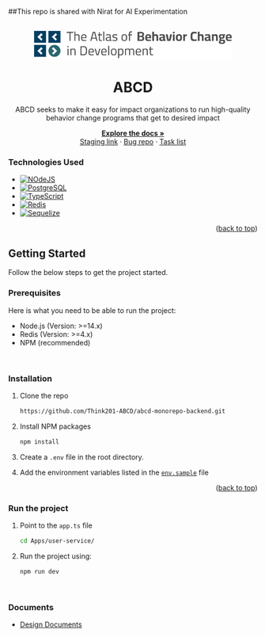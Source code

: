 ##This repo is shared with Nirat for AI Experimentation


<a id="readme-top"></a>

<!-- PROJECT LOGO -->
<br/>
<div align="center">
  <div>
    <a href="https://abcddev.think201.xyz/">
      <img src="/deploy/public/logo.jpg" alt="Logo" width="400">
    </a>
  </div>

  <h1 align="center">ABCD</h1>

  <p>
    ABCD seeks to make it easy for impact organizations to run high-quality behavior change programs that get to desired impact
  </p>

  <p align="center">
    <a href="https://3.basecamp.com/5668705/projects/34118276"><strong>Explore the docs »</strong></a>
    <br />
    <a href="https://abcddev.think201.xyz/">Staging link</a>
    ·
    <a href="https://github.com/Think201-ABCD/bug-repo/issues">Bug repo</a>
    ·
    <a href="https://github.com/orgs/Think201-ABCD/projects">Task list</a>
  </p>
</div>

### Technologies Used

-   [![NOdeJS][NodeJS]][NodeJS-url]
-   [![PostgreSQL][PostgreSQL]][PostgreSQL-url]
-   [![TypeScript][TypeScript]][TypeScript-url]
-   [![Redis][Redis]][Redis-url]
-   [![Sequelize][Sequelize]][Sequelize-url]




<p align="right">(<a href="#readme-top">back to top</a>)</p>

<!-- GETTING STARTED -->

## Getting Started

Follow the below steps to get the project started.

### Prerequisites
Here is what you need to be able to run the project:
- Node.js (Version: >=14.x)
- Redis (Version: >=4.x)
- NPM (recommended)

<br/>

### Installation

1. Clone the repo
    ```sh
   https://github.com/Think201-ABCD/abcd-monorepo-backend.git
    ```
2. Install NPM packages
    ```sh
    npm install
    ```
3. Create a `.env` file in the root directory.

4. Add the environment variables listed in the [`env.sample`](https://github.com/Think201-ABCD/abcd-monorepo-backend/blob/staging/env.sample) file

<p align="right">(<a href="#readme-top">back to top</a>)</p>

### Run the project

1. Point to the `app.ts` file
    ```sh
    cd Apps/user-service/
    ```
2. Run the project using:
    ```sh
    npm run dev
    ```

<br/>

### Documents
- [Design Documents](https://www.figma.com/design/IExuh8lJt2rnc3qS7Kykq2/Web-App)


[NodeJS]: https://img.shields.io/badge/NodeJS-5FA04E?style=for-the-badge&logo=nodedotjs&logoColor=white&labelColor=%235FA04E&color=%235FA04E
[NodeJS-url]: https://nodejs.org/en

[PostgreSQL]: https://img.shields.io/badge/postgresql-4169e1?style=for-the-badge&logo=postgresql&logoColor=white
[PostgreSQL-url]: https://www.postgresql.org/

[TypeScript]: https://shields.io/badge/TypeScript-3178C6?logo=TypeScript&logoColor=FFF&style=for-the-badge
[TypeScript-url]: https://www.typescriptlang.org/

[Redis]: https://img.shields.io/badge/Redis-DC382D?style=for-the-badge&logo=redis&logoColor=white
[Redis-url]: https://redis.io/

[Sequelize]: https://img.shields.io/badge/-Sequelize-52B0E7?style=for-the-badge&logo=sequelize&labelColor=52B0E7&logoColor=FFF
[Sequelize-url]: https://sequelize.org/
